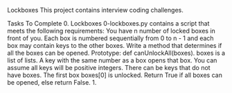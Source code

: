Lockboxes
This project contains interview coding challenges.

Tasks To Complete
0. Lockboxes
   0-lockboxes.py contains a script that meets the following requirements:
   You have n number of locked boxes in front of you. Each box is numbered sequentially from 0 to n - 1 and each box may contain keys to the other boxes.
   Write a method that determines if all the boxes can be opened.
   Prototype: def canUnlockAll(boxes).
   boxes is a list of lists.
   A key with the same number as a box opens that box.
   You can assume all keys will be positive integers.
   There can be keys that do not have boxes.
   The first box boxes[0] is unlocked.
   Return True if all boxes can be opened, else return False.
1. 